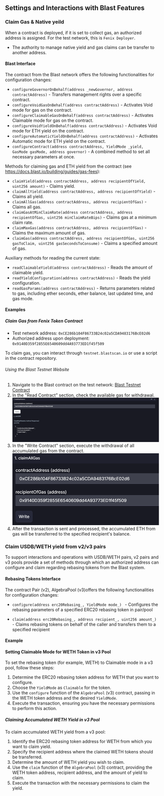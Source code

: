 ## Settings and Interactions with Blast Features

### Claim Gas & Native yeild
When a contract is deployed, if it is set to collect gas, an authorized address is assigned. For the test network, this is `Fenix Deployer`.
- The authority to manage native yield and gas claims can be transfer to another address.

#### Blast Interface

The contract from the Blast network offers the following functionalities for configuration changes:

- `configureGovernorOnBehalf(address _newGovernor, address contractAddress)` - Transfers management rights over a specific contract.
- `configureVoidGasOnBehalf(address contractAddress)` - Activates Void mode for gas on the contract.
- `configureClaimableGasOnBehalf(address contractAddress)` - Activates Claimable mode for gas on the contract.
- `configureVoidYieldOnBehalf(address contractAddress)` - Activates Void mode for ETH yield on the contract.
- `configureAutomaticYieldOnBehalf(address contractAddress)` - Activates Automatic mode for ETH yield on the contract.
- `configureContract(address contractAddress, YieldMode _yield, GasMode gasMode, address governor)` - A combined method to set all necessary parameters at once.

Methods for claiming gas and ETH yield from the contract (see https://docs.blast.io/building/guides/gas-fees):

- `claimYield(address contractAddress, address recipientOfYield, uint256 amount)` - Claims yield.
- `claimAllYield(address contractAddress, address recipientOfYield)` - Claims all yield.
- `claimAllGas(address contractAddress, address recipientOfGas)` - Claims all gas.
- `claimGasAtMinClaimRate(address contractAddress, address recipientOfGas, uint256 minClaimRateBips)` - Claims gas at a minimum claim rate.
- `claimMaxGas(address contractAddress, address recipientOfGas)` - Claims the maximum amount of gas.
- `claimGas(address contractAddress, address recipientOfGas, uint256 gasToClaim, uint256 gasSecondsToConsume)` - Claims a specified amount of gas.

Auxiliary methods for reading the current state:

- `readClaimableYield(address contractAddress)` - Reads the amount of claimable yield.
- `readYieldConfiguration(address contractAddress)` - Reads the yield configuration.
- `readGasParams(address contractAddress)` - Returns parameters related to gas, including ether seconds, ether balance, last updated time, and gas mode.

#### Examples

##### Claim Gas from Fenix Token Contract

- Test network address: `0xCE286b104F86733B24c02a5CDA9483176BcE02d6`
- Authorized address upon deployment: `0x9140D359f2855E6540609dd4A93773ED1f45f509`

To claim gas, you can interact through `testnet.blastscan.io` or use a script in the contract repository.

###### Using the Blast Testnet Website

1. Navigate to the Blast contract on the test network: [Blast Testnet Contract](https://testnet.blastscan.io/address/0x4300000000000000000000000000000000000002/contract/168587773/readContract)
2. In the "Read Contract" section, check the available gas for withdrawal.
![alt text](./assets/image.png)
3. In the "Write Contract" section, execute the withdrawal of all accumulated gas from the contract.
![alt text](./assets/image-3.png)
4. After the transaction is sent and processed, the accumulated ETH from gas will be transferred to the specified recipient's balance.

### Claim USDB/WETH yield from v2/v3 pairs
To support interactions and operations with USDB/WETH pairs, v2 pairs and v3 pools provide a set of methods through which an authorized address can configure and claim regarding rebasing tokens from the Blast system.

#### Rebasing Tokens Interface

The contract Pair (v2), AlgebraPool (v3)offers the following functionalities for configuration changes:

- `configure(address erc20Rebasing_, YieldMode mode_) ` - Configures the rebasing parameters of a specified ERC20 rebasing token in pair/pool

- `claim(address erc20Rebasing_, address recipient_, uint256 amount_)` - Claims rebasing tokens on behalf of the caller and transfers them to a specified recipient


#### Example
#### Setting Claimable Mode for WETH Token in v3 Pool

To set the rebasing token (for example, WETH) to Claimable mode in a v3 pool, follow these steps:

1. Determine the ERC20 rebasing token address for WETH that you want to configure.
2. Choose the `YieldMode` as `Claimable` for the token.
3. Use the `configure` function of the `AlgebraPool` (v3) contract, passing in the WETH token address and the desired `YieldMode`.
4. Execute the transaction, ensuring you have the necessary permissions to perform this action.

##### Claiming Accumulated WETH Yield in v3 Pool

To claim accumulated WETH yield from a v3 pool:

1. Identify the ERC20 rebasing token address for WETH from which you want to claim yield.
2. Specify the recipient address where the claimed WETH tokens should be transferred.
3. Determine the amount of WETH yield you wish to claim.
4. Use the `claim` function of the `AlgebraPool` (v3) contract, providing the WETH token address, recipient address, and the amount of yield to claim.
5. Execute the transaction with the necessary permissions to claim the yield.
